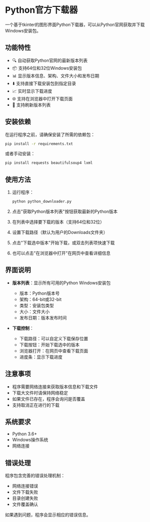 # Python官方下载器

一个基于tkinter的图形界面Python下载器，可以从Python官网获取并下载Windows安装包。

## 功能特性

- 🔍 自动获取Python官网的最新版本列表
- 📦 支持64位和32位Windows安装包
- 📊 显示版本信息、架构、文件大小和发布日期
- ⬇️ 支持直接下载安装包到指定目录
- 📈 实时显示下载进度
- 🌐 支持在浏览器中打开下载页面
- 🔄 支持刷新版本列表

## 安装依赖

在运行程序之前，请确保安装了所需的依赖包：

```bash
pip install -r requirements.txt
```

或者手动安装：

```bash
pip install requests beautifulsoup4 lxml
```

## 使用方法

1. 运行程序：
   ```bash
   python python_downloader.py
   ```

2. 点击"获取Python版本列表"按钮获取最新的Python版本

3. 在列表中选择要下载的版本（支持64位和32位）

4. 设置下载路径（默认为用户的Downloads文件夹）

5. 点击"下载选中版本"开始下载，或双击列表项快速下载

6. 也可以点击"在浏览器中打开"在网页中查看详细信息

## 界面说明

- **版本列表**：显示所有可用的Python Windows安装包
  - 版本：Python版本号
  - 架构：64-bit或32-bit
  - 类型：安装包类型
  - 大小：文件大小
  - 发布日期：版本发布时间

- **下载控制**：
  - 下载路径：可以自定义下载保存位置
  - 下载按钮：开始下载选中的版本
  - 浏览器打开：在网页中查看下载页面
  - 进度条：显示下载进度

## 注意事项

- 程序需要网络连接来获取版本信息和下载文件
- 下载大文件时请保持网络稳定
- 如果文件已存在，程序会询问是否覆盖
- 支持取消正在进行的下载

## 系统要求

- Python 3.6+
- Windows操作系统
- 网络连接

## 错误处理

程序包含完善的错误处理机制：
- 网络连接错误
- 文件下载失败
- 目录创建失败
- 文件覆盖确认

如果遇到问题，程序会显示相应的错误信息。